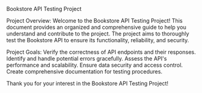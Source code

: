 Bookstore API Testing Project

Project Overview:
Welcome to the Bookstore API Testing Project! This document provides an organized and comprehensive guide to help you understand and contribute to the project. The project aims to thoroughly test the Bookstore API to ensure its functionality, reliability, and security.

Project Goals:
Verify the correctness of API endpoints and their responses.
Identify and handle potential errors gracefully.
Assess the API's performance and scalability.
Ensure data security and access control.
Create comprehensive documentation for testing procedures.

Thank you for your interest in the Bookstore API Testing Project!

